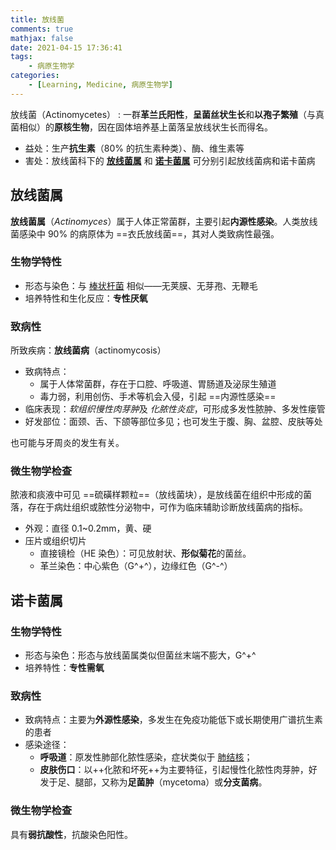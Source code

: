 ```yaml
---
title: 放线菌
comments: true
mathjax: false
date: 2021-04-15 17:36:41
tags:
    - 病原生物学
categories:
    - [Learning, Medicine, 病原生物学]
---
```


放线菌（Actinomycetes）
: 一群**革兰氏阳性**，**呈菌丝状生长**和**以孢子繁殖**（与真菌相似）的**原核生物**，因在固体培养基上菌落呈放线状生长而得名。

- 益处：生产**抗生素**（80% 的抗生素种类）、酶、维生素等
- 害处：放线菌科下的 [**放线菌属**](#放线菌属) 和 [**诺卡菌属**](#诺卡菌属) 可分别引起放线菌病和诺卡菌病

<!-- more -->

## 放线菌属

**放线菌属**（*Actinomyces*）属于人体正常菌群，主要引起**内源性感染**。人类放线菌感染中 90% 的病原体为 ==衣氏放线菌==，其对人类致病性最强。

### 生物学特性

- 形态与染色：与 <a href="{% post_path 呼吸道感染细菌 %}#白喉棒状杆菌">棒状杆菌</a> 相似——无荚膜、无芽孢、无鞭毛
- 培养特性和生化反应：**专性厌氧**

### 致病性

所致疾病：**放线菌病**（actinomycosis）
- 致病特点：
    - 属于人体常菌群，存在于口腔、呼吸道、胃肠道及泌尿生殖道
    - 毒力弱，利用创伤、手术等机会入侵，引起 ==内源性感染==
- 临床表现：*软组织慢性肉芽肿*及 *化脓性炎症*，可形成多发性脓肿、多发性瘘管
- 好发部位：面颈、舌、下颌等部位多见；也可发生于腹、胸、盆腔、皮肤等处

也可能与牙周炎的发生有关。

### 微生物学检查

脓液和痰液中可见 ==硫磺样颗粒==（放线菌块），是放线菌在组织中形成的菌落，存在于病灶组织或脓性分泌物中，可作为临床辅助诊断放线菌病的指标。
- 外观：直径 0.1~0.2mm，黄、硬
- 压片或组织切片
    - 直接镜检（HE 染色）：可见放射状、**形似菊花**的菌丝。
    - 革兰染色：中心紫色（G^+^），边缘红色（G^-^）

## 诺卡菌属

### 生物学特性

- 形态与染色：形态与放线菌属类似但菌丝末端不膨大，G^+^
- 培养特性：**专性需氧**

### 致病性

- 致病特点：主要为**外源性感染**，多发生在免疫功能低下或长期使用广谱抗生素的患者
- 感染途径：
    - **呼吸道**：原发性肺部化脓性感染，症状类似于 <a href="{% post_path 呼吸道感染细菌 %}#结核分枝杆菌">肺结核</a>；
    - **皮肤伤口**：以++化脓和坏死++为主要特征，引起慢性化脓性肉芽肿，好发于足、腿部，又称为**足菌肿**（mycetoma）或**分支菌病**。

### 微生物学检查

具有**弱抗酸性**，抗酸染色阳性。
